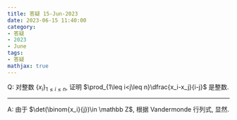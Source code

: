```yaml
---
title: 答疑 15-Jun-2023
date: 2023-06-15 11:40:00
category: 
- 答疑
- 2023
- June
tags: 
- 答疑
mathjax: true
---
```


Q: 对整数 $\{x_i\}_{1\leq i\leq n}$, 证明 $\prod_{1\leq i<j\leq n}\dfrac{x_i-x_j}{i-j}$ 是整数.

***

A: 由于 $\det(\binom{x_i}{j})\in \mathbb Z$, 根据 Vandermonde 行列式, 显然.

